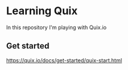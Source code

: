 # Learning Quix
In this repository I'm playing with Quix.io

## Get started
https://quix.io/docs/get-started/quix-start.html
